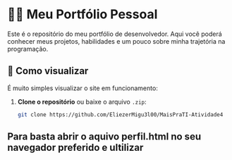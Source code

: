 # 🧑‍💻 Meu Portfólio Pessoal

Este é o repositório do meu portfólio de desenvolvedor. Aqui você poderá conhecer meus projetos, habilidades e um pouco sobre minha trajetória na programação.

## 🚀 Como visualizar

É muito simples visualizar o site em funcionamento:

1. **Clone o repositório** ou baixe o arquivo `.zip`:
   ```bash
   git clone https://github.com/EliezerMigu3l00/MaisPraTI-Atividade4

## Para basta abrir o aquivo perfil.html no seu navegador preferido e ultilizar
